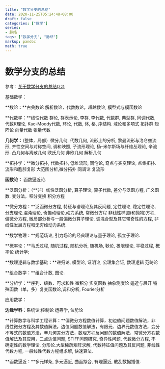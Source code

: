 ```yaml
---
title: "数学分支的总结"
date: 2020-11-25T05:24:48+08:00
draft: false
categories: ["数学"]
series:
- 脉络
tags: ["数学分支", "脉络"]
markup: pandoc
math: true
---
```


# 数学分支的总结

参考：[关于数学分支的总结(zz)](https://yuanwangphd.wordpress.com/2006/02/07/关于数学分支的总结zz/)

基础数学：

**数论：**古典数论 解析数论，代数数论，超越数论, 模型式与模函数论

**代数学：**线性代数 群论, 群表示论, 李群, 李代数, 代数群, 典型群, 同调代数, 代数K理论, Kac-Moody代数, 环论, 代数, 体, 格, 序结构. 域论和多项式 拓扑群 矩阵论 向量代数 张量代数

**几何学：**（整体，局部）微分几何, 代数几何, 流形上的分析, 黎曼流形与洛仑兹流形, 齐性空间与对称空间, 调和映照, 子流形理论, 杨–米尔斯场与纤维丛理论, 辛流形. 凸几何与离散几何 欧氏几何 非欧几何 解析几何

**拓扑学：**微分拓扑, 代数拓扑, 低维流形, 同伦论, 奇点与突变理论, 点集拓扑. 流形和胞腔复形 大范围分析,微分拓扑 同调论 复流形

**函数论：** 函数逼近论.

**泛函分析：（**非）线性泛函分析, 算子理论, 算子代数, 差分与泛函方程, 广义函数. 变分法，积分变换 积分方程

**微分方程：**泛函微分方程, 特征与谱理论及其反问题, 定性理论, 稳定性理论、分支理论,混沌理论, 奇摄动理论,动力系统, 常微分方程 非线性椭圆(和抛物)方程,偏微分方程, 微局部分析与一般偏微分算子理论, 调混合型及其它带奇性的方程, 非线性发展方程和无穷维动力系统.

**数学物理：**规范场论, 引力场论的经典理论与量子理论, 孤立子理论.

**概率论：**马氏过程, 随机过程, 随机分析, 随机场, 鞅论, 极限理论, 平稳过程, 概率论 统计学;

**数理逻辑与数学基础：**递归论, 模型论, 证明论, 公理集合证, 数理逻辑 范畴论

**组合数学：**组合计数, 图论.

**分析学：**序列、级数、可求和性 微积分 实变函数 抽象测度论 逼近与展开 特殊函数（单，多）复变函数论,调和分析, Fourier分析

应用数学：

**边缘学科**：系统论;控制论 运筹学, 位势论

**计算数学与科学工程计算：**偏微分方程数值计算，初边值问题数值解法，非线性微分方程及其数值解法，边值问题数值解法，有限元、边界元数值方法，变分不等式的数值方法，辛几何差分方法，数理方程反问题的数值解法，常微分方程数值解法及其应用，二点边值问题, STIFF问题研究, 奇异性问题, 代数微分方程, 不确定性的数学理论, 分形论.大型稀疏矩阵求解, 代数特征值问题及其反问题, 非线性代数方程, 一般线性代数方程组求解, 快速算法.

**函数逼近：**多元样条, 多元逼近, 曲面拟合, 有理逼近, 散乱数据插值.